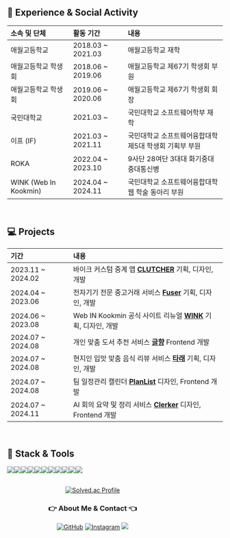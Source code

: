 <br/><br>

## 🏫 Experience & Social Activity

<div align='left'>

<table style="width: auto; table-layout: auto;">
  <thead>
    <tr>
      <th align="left">소속 및 단체</th>
      <th align="left">활동 기간</th>
      <th align="left">내용</th>
    </tr>
  </thead>
  <tbody>
    <tr>
      <td align="left">애월고등학교</td>
      <td align="left">2018.03 ~ 2021.03</td>
      <td align="left">애월고등학교 재학</td>
    </tr>
    <tr>
      <td align="left">애월고등학교 학생회</td>
      <td align="left">2018.06 ~ 2019.06</td>
      <td align="left">애월고등학교 제67기 학생회 부원</td>
    </tr>
    <tr>
      <td align="left">애월고등학교 학생회</td>
      <td align="left">2019.06 ~ 2020.06</td>
      <td align="left">애월고등학교 제67기 학생회 회장</td>
    </tr>
    <tr>
      <td align="left">국민대학교</td>
      <td align="left">2021.03 ~</td>
      <td align="left">국민대학교 소프트웨어학부 재학</td>
    </tr>
    <tr>
      <td align="left">이프 (IF)</td>
      <td align="left">2021.03 ~ 2021.11</td>
      <td align="left">국민대학교 소프트웨어융합대학 제5대 학생회 기획부 부원</td>
    </tr>
    <tr>
      <td align="left">ROKA</td>
      <td align="left">2022.04 ~ 2023.10</td>
      <td align="left">9사단 28여단 3대대 화기중대 중대통신병</td>
    </tr>
    <tr>
      <td align="left">WINK (Web In Kookmin)</td>
      <td align="left">2024.04 ~ 2024.11</td>
      <td align="left">국민대학교 소프트웨어융합대학 웹 학술 동아리 부원</td>
    </tr>
  </tbody>
</table>

</div>

<br/>

## 💻 Projects

<div align='left'>

<table>
  <thead>
    <tr>
      <th align="left">기간</th>
      <th align="left">내용</th>
    </tr>
  </thead>
  <tbody>
    <tr>
      <td align="left">2023.11 ~ 2024.02</td>
      <td align="left">바이크 커스텀 중계 앱 <strong><a href="https://github.com/pkm021118/CLUTCHER">CLUTCHER</a></strong> 기획, 디자인, 개발</td>
    </tr>
    <tr>
      <td align="left">2024.04 ~ 2023.06</td>
      <td align="left">전자기기 전문 중고거래 서비스 <strong><a href="https://github.com/pkm021118/Fuser">Fuser</a></strong> 기획, 디자인, 개발</td>
    </tr>
    <tr>
      <td align="left">2024.06 ~ 2023.08</td>
      <td align="left">Web IN Kookmin 공식 사이트 리뉴얼 <strong><a href="https://github.com/KMU-WINK/wink-official">WINK</a></strong> 기획, 디자인, 개발</td>
    <tr>
      <td align="left">2024.07 ~ 2024.08</td>
      <td align="left">개인 맞춤 도서 추천 서비스 <strong><a href="https://github.com/KMU-WINK/geulhyang-frontend">글향</a></strong> Frontend 개발</td>
    </tr>
    <tr>
      <td align="left">2024.07 ~ 2024.08</td>
      <td align="left">현지인 입맛 맞춤 음식 리뷰 서비스 <strong><a href="https://github.com/Ta-Rae">타래</a></strong> 기획, 디자인, 개발</td>
    </tr>
    <tr>
      <td align="left">2024.07 ~ 2024.08</td>
      <td align="left">팀 일정관리 캘린더 <strong><a href="https://github.com/2023-2-WINK-Project-Team1/front-end-web">PlanList</a></strong> 디자인, Frontend 개발</td>
    </tr>
    <tr>
      <td align="left">2024.07 ~ 2024.11</td>
      <td align="left">AI 회의 요약 및 정리 서비스 <strong><a href="https://github.com/kookmin-sw/capstone-2024-25">Clerker</a></strong> 디자인, Frontend 개발</td>
    </tr>
  </tbody>
</table>

</div>


<br/>

## 🔨 Stack & Tools
<div style="display:flex; flex-direction:row;" align='center'>
    <img src="https://img.shields.io/badge/JavaScript-F7DF1E?style=for-the-badge&logo=JavaScript&logoColor=white"/>
    <img src="https://img.shields.io/badge/TypeScript-3178C6?style=for-the-badge&logo=TypeScript&logoColor=white"/>
    <img src="https://img.shields.io/badge/React-61DAFB?style=for-the-badge&logo=React&logoColor=black"/>
    <img src="https://img.shields.io/badge/HTML5-E34F26?style=for-the-badge&logo=HTML5&logoColor=white"/>
    <img src="https://img.shields.io/badge/CSS3-1572B6?style=for-the-badge&logo=CSS3&logoColor=white"/>
    <img src="https://img.shields.io/badge/Python-3776AB?style=for-the-badge&logo=Python&logoColor=white"/>
<div>
<div style="display:flex; flex-direction:row;" align='center'>
    <img src="https://img.shields.io/badge/Java-007396?style=for-the-badge&logo=Java&logoColor=white"/>
    <img src="https://img.shields.io/badge/Flutter-02569B?style=for-the-badge&logo=flutter&logoColor=white"/>
    <img src="https://img.shields.io/badge/Visual Studio Code-007ACC?style=for-the-badge&logo=Visual Studio Code&logoColor=white"/>
    <img src="https://img.shields.io/badge/Android Studio-3DDC84?style=for-the-badge&logo=Android Studio&logoColor=white"/>
    <img src="https://img.shields.io/badge/WebStorm-000000?style=for-the-badge&logo=WebStorm&logoColor=white"/>
</div>

<br/>

<div align='center'>

[![Solved.ac Profile](http://mazassumnida.wtf/api/v2/generate_badge?boj=pkm021118)](https://solved.ac/pkm021118/)

</div>

<h3 align='center'>👉 About Me & Contact 👈</h3>
<div align='center'>
  <a href="https://github.com/pkm021118"><img alt="GitHub" src ="https://img.shields.io/badge/GitHub-181717?style=flat-square&logo=GitHub&logoColor=white"/></a>
  <a href="https://www.instagram.com/p_rjsals/"><img alt="Instagram" src="https://img.shields.io/badge/Instagram-E4405F?style=flat-square&logo=Instagram&logoColor=white"/></a>
  <a href="mailto:pkm021117@gmail.com"><img src="https://img.shields.io/badge/Gmail-E34F26?style=flat-square&logo=Gmail&logoColor=white&link=mailto:heegun46900@gmail.com"/></a>
</div>
